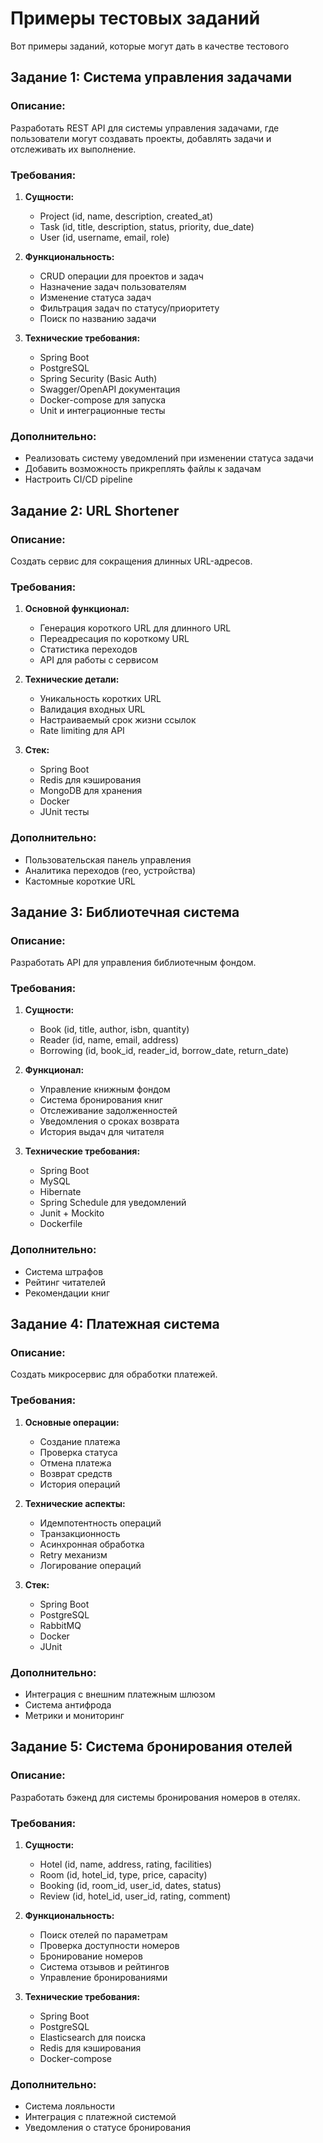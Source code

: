 # Примеры тестовых заданий

Вот примеры заданий, которые могут дать в качестве тестового

## Задание 1: Система управления задачами

### Описание:
Разработать REST API для системы управления задачами, где пользователи могут создавать проекты, добавлять задачи и отслеживать их выполнение.

### Требования:
1. **Сущности:**
   - Project (id, name, description, created_at)
   - Task (id, title, description, status, priority, due_date)
   - User (id, username, email, role)

2. **Функциональность:**
   - CRUD операции для проектов и задач
   - Назначение задач пользователям
   - Изменение статуса задач
   - Фильтрация задач по статусу/приоритету
   - Поиск по названию задачи

3. **Технические требования:**
   - Spring Boot
   - PostgreSQL
   - Spring Security (Basic Auth)
   - Swagger/OpenAPI документация
   - Docker-compose для запуска
   - Unit и интеграционные тесты

### Дополнительно:
- Реализовать систему уведомлений при изменении статуса задачи
- Добавить возможность прикреплять файлы к задачам
- Настроить CI/CD pipeline

## Задание 2: URL Shortener

### Описание:
Создать сервис для сокращения длинных URL-адресов.

### Требования:
1. **Основной функционал:**
   - Генерация короткого URL для длинного URL
   - Переадресация по короткому URL
   - Статистика переходов
   - API для работы с сервисом

2. **Технические детали:**
   - Уникальность коротких URL
   - Валидация входных URL
   - Настраиваемый срок жизни ссылок
   - Rate limiting для API

3. **Стек:**
   - Spring Boot
   - Redis для кэширования
   - MongoDB для хранения
   - Docker
   - JUnit тесты

### Дополнительно:
- Пользовательская панель управления
- Аналитика переходов (гео, устройства)
- Кастомные короткие URL

## Задание 3: Библиотечная система

### Описание:
Разработать API для управления библиотечным фондом.

### Требования:
1. **Сущности:**
   - Book (id, title, author, isbn, quantity)
   - Reader (id, name, email, address)
   - Borrowing (id, book_id, reader_id, borrow_date, return_date)

2. **Функционал:**
   - Управление книжным фондом
   - Система бронирования книг
   - Отслеживание задолженностей
   - Уведомления о сроках возврата
   - История выдач для читателя

3. **Технические требования:**
   - Spring Boot
   - MySQL
   - Hibernate
   - Spring Schedule для уведомлений
   - Junit + Mockito
   - Dockerfile

### Дополнительно:
- Система штрафов
- Рейтинг читателей
- Рекомендации книг

## Задание 4: Платежная система

### Описание:
Создать микросервис для обработки платежей.

### Требования:
1. **Основные операции:**
   - Создание платежа
   - Проверка статуса
   - Отмена платежа
   - Возврат средств
   - История операций

2. **Технические аспекты:**
   - Идемпотентность операций
   - Транзакционность
   - Асинхронная обработка
   - Retry механизм
   - Логирование операций

3. **Стек:**
   - Spring Boot
   - PostgreSQL
   - RabbitMQ
   - Docker
   - JUnit

### Дополнительно:
- Интеграция с внешним платежным шлюзом
- Система антифрода
- Метрики и мониторинг

## Задание 5: Система бронирования отелей

### Описание:
Разработать бэкенд для системы бронирования номеров в отелях.

### Требования:
1. **Сущности:**
   - Hotel (id, name, address, rating, facilities)
   - Room (id, hotel_id, type, price, capacity)
   - Booking (id, room_id, user_id, dates, status)
   - Review (id, hotel_id, user_id, rating, comment)

2. **Функциональность:**
   - Поиск отелей по параметрам
   - Проверка доступности номеров
   - Бронирование номеров
   - Система отзывов и рейтингов
   - Управление бронированиями

3. **Технические требования:**
   - Spring Boot
   - PostgreSQL
   - Elasticsearch для поиска
   - Redis для кэширования
   - Docker-compose

### Дополнительно:
- Система лояльности
- Интеграция с платежной системой
- Уведомления о статусе бронирования
